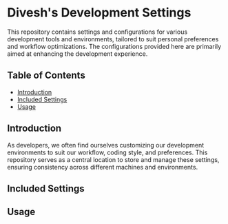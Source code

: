 # Divesh's Development Settings

This repository contains settings and configurations for various development tools and environments, tailored to suit personal preferences and workflow optimizations. The configurations provided here are primarily aimed at enhancing the development experience.

## Table of Contents

- [Introduction](#introduction)
- [Included Settings](#included-settings)
- [Usage](#usage)

## Introduction

As developers, we often find ourselves customizing our development environments to suit our workflow, coding style, and preferences. This repository serves as a central location to store and manage these settings, ensuring consistency across different machines and environments.

## Included Settings

## Usage
